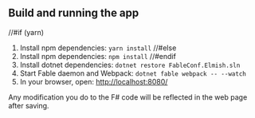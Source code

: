## Build and running the app
//#if (yarn)
1. Install npm dependencies: `yarn install`
//#else
1. Install npm dependencies: `npm install`
//#endif
2. Install dotnet dependencies: `dotnet restore FableConf.Elmish.sln`
3. Start Fable daemon and Webpack: `dotnet fable webpack -- --watch`
4. In your browser, open: [http://localhost:8080/](http://localhost:8080/)

Any modification you do to the F# code will be reflected in the web page after saving.

